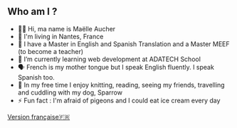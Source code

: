 ## Who am I ?


- 👋🏾 Hi, ma name is Maëlle Aucher
- 📍 I'm living in Nantes, France
- 🏫 I have a Master in English and Spanish Translation and a Master MEEF (to become a teacher)
- 🌱 I’m currently learning web development at ADATECH School
- 🗣️ French is my mother tongue but I speak English fluently. I speak Spanish too.
- 🧶 In my free time I enjoy knitting, reading, seeing my friends, travelling and cuddling with my dog, Sparrow
- ⚡ Fun fact : I'm afraid of pigeons and I could eat ice cream every day

[Version française🇫🇷](README_fr.md)
